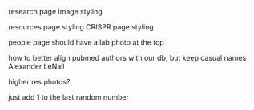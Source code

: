 



research page image styling


resources page styling
CRISPR page styling




people page should have a lab photo at the top


how to better align pubmed authors with our db, but keep casual names
Alexander LeNail

higher res photos?


just add 1 to the last random number




